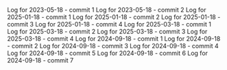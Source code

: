 Log for 2023-05-18 - commit 1
Log for 2023-05-18 - commit 2
Log for 2025-01-18 - commit 1
Log for 2025-01-18 - commit 2
Log for 2025-01-18 - commit 3
Log for 2025-01-18 - commit 4
Log for 2025-03-18 - commit 1
Log for 2025-03-18 - commit 2
Log for 2025-03-18 - commit 3
Log for 2025-03-18 - commit 4
Log for 2024-09-18 - commit 1
Log for 2024-09-18 - commit 2
Log for 2024-09-18 - commit 3
Log for 2024-09-18 - commit 4
Log for 2024-09-18 - commit 5
Log for 2024-09-18 - commit 6
Log for 2024-09-18 - commit 7
